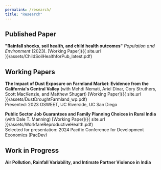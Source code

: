 ```yaml
---
permalink: /research/
title: "Research"
---
```

## Published Paper
**"Rainfall shocks, soil health, and child health outcomes"** *Population and Environment* (2023). [Working Paper]({{ site.url }}/assets/ChildSoilHealthforPub_latest.pdf)
## Working Papers

**The Impact of Dust Exposure on Farmland Market: Evidence from the California's Central Valley** (with Mehdi Nemati, Ariel Dinar, Cory Struthers, Scott MacKenzie, and Matthew Shugart) [Working Paper]({{ site.url }}/assets/DustDroughtFarmland_wp.pdf)
   <br> Presented: 2023 OSWEET, UC Riverside, UC San Diego 

**Public Sector Job Guarantees and Family Planning Choices in Rural India** (with Dale T. Manning) [Working Paper]({{ site.url }}/assets/WorkfareReproductiveHealth.pdf)
    <br>Selected for presentation: 2024 Pacific Conference for Development Economics (PacDev)
## Work in Progress
**Air Pollution, Rainfall Variability, and Intimate Partner Violence in India**






